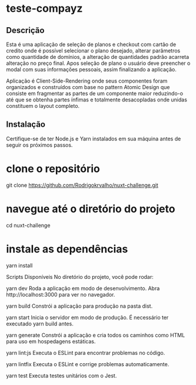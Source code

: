 # teste-compayz

## Descrição
Esta é uma aplicação de seleção de planos e checkout com cartão de credito onde é possível selecionar o plano desejado, alterar parâmetros como quantidade de domínios,  a alteração de quantidades padrão acarreta alteração no preço final. Apos seleção de plano o usuário deve preencher o modal com suas informações pessoais, assim finalizando a aplicação.

Aplicação é Client-Side-Rendering onde seus componentes  foram organizados e construídos com base no pattern Atomic Design que consiste em fragmentar as partes de um componente maior reduzindo-o até que se obtenha partes ínfimas e totalmente desacopladas onde unidas constituem  o layout completo.

## Instalação
Certifique-se de ter Node.js e Yarn instalados em sua máquina antes de seguir os próximos passos.

# clone o repositório
git clone https://github.com/Rodrigokrvalho/nuxt-challenge.git

# navegue até o diretório do projeto
cd nuxt-challenge

# instale as dependências
yarn install

Scripts Disponíveis
No diretório do projeto, você pode rodar:

yarn dev
Roda a aplicação em modo de desenvolvimento.
Abra http://localhost:3000 para ver no navegador.

yarn build
Constrói a aplicação para produção na pasta dist.

yarn start
Inicia o servidor em modo de produção. É necessário ter executado yarn build antes.

yarn generate
Constrói a aplicação e cria todos os caminhos como HTML para uso em hospedagens estáticas.

yarn lint:js
Executa o ESLint para encontrar problemas no código.

yarn lintfix
Executa o ESLint e corrige problemas automaticamente.

yarn test
Executa testes unitários com o Jest.

